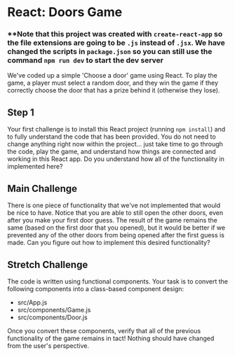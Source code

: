 # React: Doors Game

### **Note that this project was created with `create-react-app` so the file extensions are going to be `.js` instead of `.jsx`. We have changed the scripts in `package.json` so you can still use the command `npm run dev` to start the dev server

We've coded up a simple 'Choose a door' game using React. To play the game, a player must select a random door, and they win the game if they correctly choose the door that has a prize behind it (otherwise they lose).


## Step 1
Your first challenge is to install this React project (running `npm install`) and to fully understand the code that has been provided. You do not need to change anything right now within the project... just take time to go through the code, play the game, and understand how things are connected and working in this React app. Do you understand how all of the functionality in implemented here?

## Main Challenge
There is one piece of functionality that we've not implemented that would be nice to have. 
Notice that you are able to still open the other doors, even after you make your first door guess. 
The result of the game remains the same (based on the first door that you opened), but it would be better if we prevented any of the other doors from being opened after the first guess is made. Can you figure out how to implement this desired functionality?

## Stretch Challenge
 The code is written using functional components. Your task is to convert the following components into a class-based component design:
- src/App.js
- src/components/Game.js
- src/components/Door.js

Once you convert these components, verify that all of the previous functionality of the game remains in tact! Nothing should have changed from the user's perspective.

